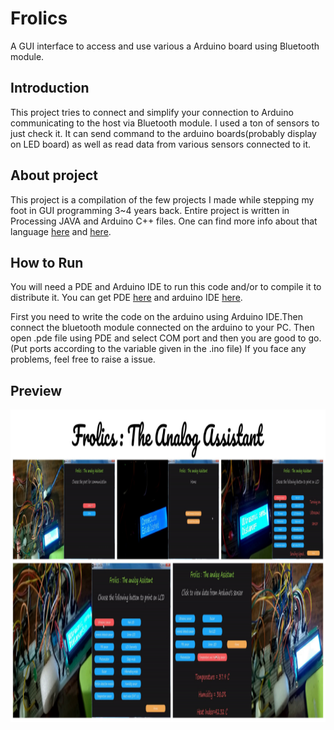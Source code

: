 # Frolics
A GUI interface to access and use various a Arduino board using Bluetooth module.


## Introduction
This project tries to connect and simplify your connection to Arduino communicating to the host via Bluetooth module. I used a ton of sensors to just check it. It can send command to the arduino boards(probably display on LED board) as well as read data from various sensors connected to it.

## About project
This project is a compilation of the few projects I made while stepping my foot in GUI programming 3~4 years back. Entire project is written in Processing JAVA and Arduino C++ files.
One can find more info about that language [here](https://www.processing.org) and [here](https://www.arduino.cc).

## How to Run
You will need a PDE and Arduino IDE to run this code and/or to compile it to distribute it. You can get PDE [here](https://www.processing.org/download) and arduino IDE [here](https://www.arduino.cc/en/software).

First you need to write the code on the arduino using Arduino IDE.Then connect the bluetooth module connected on the arduino to your PC. Then open .pde file using PDE and select COM port and then you are good to go.(Put ports according to the variable given in the .ino file)
If you face any problems, feel free to raise a issue.

## Preview
[<img src="https://raw.githubusercontent.com/Microsoftlabs/Frolics/main/src/collage.png"
alt="Screenshot"
height="500">](#Introduction)


